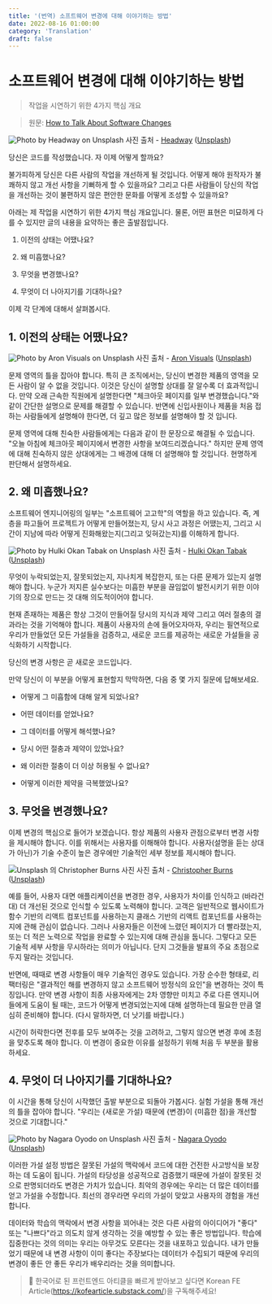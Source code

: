 ```yaml
---
title: '(번역) 소프트웨어 변경에 대해 이야기하는 방법'
date: 2022-08-16 01:00:00
category: 'Translation'
draft: false
---
```


# 소프트웨어 변경에 대해 이야기하는 방법

> 작업을 시연하기 위한 4가지 핵심 개요

> 원문: [How to Talk About Software Changes](https://betterprogramming.pub/how-to-talk-about-software-changes-82dfb39cfaa)

![Photo by Headway on Unsplash](https://miro.medium.com/max/1400/1*ZL0nt3fOlWwOoY-j43GeRQ.jpeg)
사진 출처 - [Headway](https://unsplash.com/@headwayio?utm_source=unsplash&utm_medium=referral&utm_content=creditCopyText) ([Unsplash](https://unsplash.com/s/photos/talking-to-people?utm_source=unsplash&utm_medium=referral&utm_content=creditCopyText))

당신은 코드를 작성했습니다. 자 이제 어떻게 할까요?

불가피하게 당신은 다른 사람의 작업을 개선하게 될 것입니다. 어떻게 해야 원작자가 불쾌하지 않고 개선 사항을 기뻐하게 할 수 있을까요? 그리고 다른 사람들이 당신의 작업을 개선하는 것이 불편하지 않은 편안한 문화를 어떻게 조성할 수 있을까요?

아래는 제 작업을 시연하기 위한 4가지 핵심 개요입니다. 물론, 어떤 표현은 미묘하게 다를 수 있지만 글의 내용을 요약하는 좋은 출발점입니다.

1. 이전의 상태는 어땠나요?

2. 왜 미흡했나요?

3. 무엇을 변경했나요?

4. 무엇이 더 나아지기를 기대하나요?

이제 각 단계에 대해서 살펴봅시다.

## 1. 이전의 상태는 어땠나요?

![Photo by Aron Visuals on Unsplash](https://miro.medium.com/max/1400/1*7GBv_waMqw17mDpqZ1CbAA.jpeg)
사진 출처 - [Aron Visuals](https://unsplash.com/@aronvisuals?utm_source=unsplash&utm_medium=referral&utm_content=creditCopyText) ([Unsplash](https://unsplash.com/s/photos/map?utm_source=unsplash&utm_medium=referral&utm_content=creditCopyText))

문제 영역의 틀을 잡아야 합니다. 특히 큰 조직에서는, 당신이 변경한 제품의 영역을 모든 사람이 알 수 없을 것입니다. 이것은 당신이 설명할 상대를 잘 알수록 더 효과적입니다. 만약 오래 근속한 직원에게 설명한다면 "체크아웃 페이지를 일부 변경했습니다."와 같이 간단한 설명으로 문제를 해결할 수 있습니다. 반면에 신입사원이나 제품을 처음 접하는 사람들에게 설명해야 한다면, 더 깊고 많은 정보를 설명해야 할 것 입니다.

문제 영역에 대해 친숙한 사람들에게는 다음과 같이 한 문장으로 해결될 수 있습니다. "오늘 아침에 체크아웃 페이지에서 변경한 사항을 보여드리겠습니다." 하지만 문제 영역에 대해 친숙하지 않은 상대에게는 그 배경에 대해 더 설명해야 할 것입니다. 현명하게 판단해서 설명하세요.

## 2. 왜 미흡했나요?

소프트웨어 엔지니어링의 일부는 "소프트웨어 고고학"의 역할을 하고 있습니다. 즉, 계층을 파고들어 프로젝트가 어떻게 만들어졌는지, 당시 사고 과정은 어땠는지, 그리고 시간이 지남에 따라 어떻게 진화해왔는지(그리고 잊혀갔는지)를 이해하게 합니다.

![Photo by Hulki Okan Tabak on Unsplash](https://miro.medium.com/max/1400/1*0f2rp_oQiGYsaZ7lEZLZmw.jpeg)
사진 출처 - [Hulki Okan Tabak](https://unsplash.com/@hulkiokantabak?utm_source=unsplash&utm_medium=referral&utm_content=creditCopyText) ([Unsplash](https://unsplash.com/s/photos/archeological-dig?utm_source=unsplash&utm_medium=referral&utm_content=creditCopyText))

무엇이 누락되었는지, 잘못되었는지, 지나치게 복잡한지, 또는 다른 문제가 있는지 설명해야 합니다. 누군가 저지른 실수보다는 미흡한 부분을 끊임없이 발전시키기 위한 이야기의 장으로 만드는 것 대해 의도적이어야 합니다.

현재 존재하는 제품은 항상 그것이 만들어질 당시의 지식과 제약 그리고 여러 절충의 결과라는 것을 기억해야 합니다. 제품이 사용자의 손에 들어오자마자, 우리는 필연적으로 우리가 만들었던 모든 가설들을 검증하고, 새로운 코드를 제공하는 새로운 가설들을 공식화하기 시작합니다.

당신의 변경 사항은 곧 새로운 코드입니다.

만약 당신이 이 부분을 어떻게 표현할지 막막하면, 다음 중 몇 가지 질문에 답해보세요.

- 어떻게 그 미흡함에 대해 알게 되었나요?

- 어떤 데이터를 얻었나요?

- 그 데이터를 어떻게 해석했나요?

- 당시 어떤 절충과 제약이 있었나요?

- 왜 이러한 절충이 더 이상 허용될 수 없나요?

- 어떻게 이러한 제약을 극복했었나요?

## 3. 무엇을 변경했나요?

이제 변경의 핵심으로 들어가 보겠습니다. 항상 제품의 사용자 관점으로부터 변경 사항을 제시해야 합니다. 이를 위해서는 사용자를 이해해야 합니다. 사용자(설명을 듣는 상대가 아닌)가 기술 수준이 높은 경우에만 기술적인 세부 정보를 제시해야 합니다.

![Unsplash 의 Christopher Burns 사진](https://miro.medium.com/max/1400/1*v42v-9babQQ4OJftLGmbzA.jpeg)
사진 출처 - [Christopher Burns](https://unsplash.com/@christopher__burns?utm_source=unsplash&utm_medium=referral&utm_content=creditCopyText) ([Unsplash](https://unsplash.com/s/photos/construction?utm_source=unsplash&utm_medium=referral&utm_content=creditCopyText))

예를 들어, 사용자 대면 애플리케이션을 변경한 경우, 사용자가 차이를 인식하고 (바라건대) 더 개선된 것으로 인식할 수 있도록 노력해야 합니다. 고객은 일반적으로 웹사이트가 함수 기반의 리액트 컴포넌트를 사용하는지 클래스 기반의 리액트 컴포넌트를 사용하는지에 관해 관심이 없습니다. 그러나 사용자들은 이전에 느렸던 페이지가 더 빨라졌는지, 또는 더 적은 노력으로 작업을 완료할 수 있는지에 대해 관심을 둡니다. 그렇다고 모든 기술적 세부 사항을 무시하라는 의미가 아닙니다. 단지 그것들을 발표의 주요 초점으로 두지 말라는 것입니다.

반면에, 때때로 변경 사항들이 매우 기술적인 경우도 있습니다. 가장 순수한 형태로, 리팩터링은 "결과적인 해를 변경하지 않고 소프트웨어 방정식의 요인"을 변경하는 것이 특징입니다. 만약 변경 사항이 최종 사용자에게는 2차 영향만 미치고 주로 다른 엔지니어들에게 도움이 될 때는, 코드가 어떻게 변경되었는지에 대해 설명하는데 필요한 만큼 열심히 준비해야 합니다. (다시 말하자면, 더 낫기를 바랍니다.)

시간이 허락한다면 전후를 모두 보여주는 것을 고려하고, 그렇지 않으면 변경 후에 초점을 맞추도록 해야 합니다. 이 변경이 중요한 이유를 설정하기 위해 처음 두 부분을 활용하세요.

## 4. 무엇이 더 나아지기를 기대하나요?

이 시간을 통해 당신이 시작했던 출발 부분으로 되돌아 가봅시다. 실험 가설을 통해 개선의 틀을 잡아야 합니다. "우리는 {새로운 가설} 때문에 {변경}이 {미흡한 점}을 개선할 것으로 기대합니다."

![Photo by Nagara Oyodo on Unsplash](https://miro.medium.com/max/1400/1*fizuvSFId3u4ttSzzCE3bQ.jpeg)
사진 출처 - [Nagara Oyodo](https://unsplash.com/es/@nagaranbasaran?utm_source=unsplash&utm_medium=referral&utm_content=creditCopyText) ([Unsplash](https://unsplash.com/s/photos/hope?utm_source=unsplash&utm_medium=referral&utm_content=creditCopyText))

이러한 가설 설정 방법은 잘못된 가설의 맥락에서 코드에 대한 건전한 사고방식을 보장하는 데 도움이 됩니다. 가설의 타당성을 성공적으로 검증했기 때문에 가설이 잘못된 것으로 판명되더라도 변경은 가치가 있습니다. 최악의 경우에는 우리는 더 많은 데이터를 얻고 가설을 수정합니다. 최선의 경우라면 우리의 가설이 맞았고 사용자의 경험을 개선합니다.

데이터와 학습의 맥락에서 변경 사항을 꾀어내는 것은 다른 사람의 아이디어가 "좋다" 또는 "나쁘다"라고 의도치 않게 생각하는 것을 예방할 수 있는 좋은 방법입니다. 학습에 집중한다는 것의 의미는 우리는 아무것도 모른다는 것을 내포하고 있습니다. 내가 만들었기 때문에 내 변경 사항이 이미 좋다는 주장보다는 데이터가 수집되기 때문에 우리의 변경이 좋든 안 좋든 우리가 배우리라는 것을 의미합니다.

> 🚀 한국어로 된 프런트엔드 아티클을 빠르게 받아보고 싶다면 Korean FE Article(https://kofearticle.substack.com/)을 구독해주세요!
